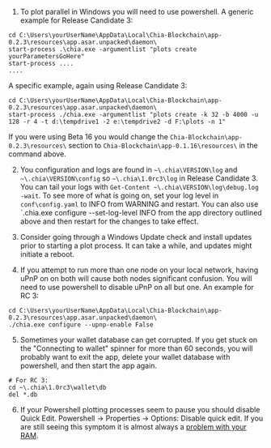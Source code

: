 1. To plot parallel in Windows you will need to use powershell. A generic example for Release Candidate 3:
```
cd C:\Users\yourUserName\AppData\Local\Chia-Blockchain\app-0.2.3\resources\app.asar.unpacked\daemon\
start-process .\chia.exe -argumentlist "plots create yourParametersGoHere"
start-process ....
....
```

A specific example, again using Release Candidate 3:

```
cd C:\Users\yourUserName\AppData\Local\Chia-Blockchain\app-0.2.3\resources\app.asar.unpacked\daemon\
start-process ./chia.exe -argumentlist "plots create -k 32 -b 4000 -u 128 -r 4 -t d:\tempdrive1 -2 e:\tempdrive2 -d F:\plots -n 1"
```
If you were using Beta 16 you would change the `Chia-Blockchain\app-0.2.3\resources\` section to `Chia-Blockchain\app-0.1.16\resources\` in the command above.

2. You configuration and logs are found in `~\.chia\VERSION\log` and `~\.chia\VERSION\config` so `~\.chia\1.0rc3\log` in Release Candidate 3. You can tail your logs with `Get-Content ~\.chia\VERSION\log\debug.log -wait`. To see more of what is going on, set your log level in `conf\config.yaml` to INFO from WARNING and restart. You can also use `\.chia.exe configure --set-log-level INFO from the app directory outlined above and then restart for the changes to take effect.

3. Consider going through a Windows Update check and install updates prior to starting a plot process. It can take a while, and updates might initiate a reboot.

4. If you attempt to run more than one node on your local network, having uPnP on on both will cause both nodes significant confusion. You will need to use powershell to disable uPnP on all but one. An example for RC 3:
```
cd C:\Users\yourUserName\AppData\Local\Chia-Blockchain\app-0.2.3\resources\app.asar.unpacked\daemon\
./chia.exe configure --upnp-enable False
```

5. Sometimes your wallet database can get corrupted. If you get stuck on the "Connecting to wallet" spinner for more than 60 seconds, you will probably want to exit the app, delete your wallet database with powershell, and then start the app again.
```
# For RC 3:
cd ~\.chia\1.0rc3\wallet\db
del *.db
```

6. If your Powershell plotting processes seem to pause you should disable Quick Edit. Powershell -> Properties -> Options: Disable quick edit. If you are still seeing this symptom it is almost always a [problem with your RAM](https://www.tomshardware.com/how-to/how-to-test-ram).